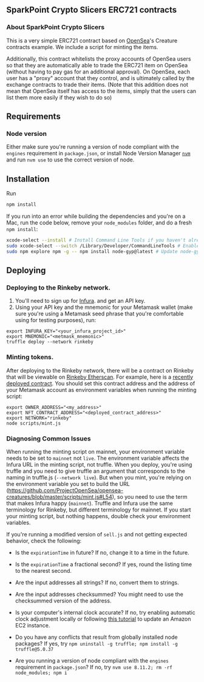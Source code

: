 ## SparkPoint Crypto Slicers ERC721 contracts

### About SparkPoint Crypto Slicers

This is a very simple ERC721 contract based on [OpenSea](https://opensea.io)'s Creature contracts example. We include a script for minting the items.

Additionally, this contract whitelists the proxy accounts of OpenSea users so that they are automatically able to trade the ERC721 item on OpenSea (without having to pay gas for an additional approval). On OpenSea, each user has a "proxy" account that they control, and is ultimately called by the exchange contracts to trade their items. (Note that this addition does not mean that OpenSea itself has access to the items, simply that the users can list them more easily if they wish to do so)

## Requirements

### Node version

Either make sure you're running a version of node compliant with the `engines` requirement in `package.json`, or install Node Version Manager [`nvm`](https://github.com/creationix/nvm) and run `nvm use` to use the correct version of node.

## Installation

Run
```bash
npm install
```

If you run into an error while building the dependencies and you're on a Mac, run the code below, remove your `node_modules` folder, and do a fresh `npm install`:

```bash
xcode-select --install # Install Command Line Tools if you haven't already.
sudo xcode-select --switch /Library/Developer/CommandLineTools # Enable command line tools
sudo npm explore npm -g -- npm install node-gyp@latest # Update node-gyp
```

## Deploying

### Deploying to the Rinkeby network.

1. You'll need to sign up for [Infura](https://infura.io). and get an API key.
2. Using your API key and the mnemonic for your Metamask wallet (make sure you're using a Metamask seed phrase that you're comfortable using for testing purposes), run:

```
export INFURA_KEY="<your_infura_project_id>"
export MNEMONIC="<metmask_mnemonic>"
truffle deploy --network rinkeby
```

### Minting tokens.

After deploying to the Rinkeby network, there will be a contract on Rinkeby that will be viewable on [Rinkeby Etherscan](https://rinkeby.etherscan.io). For example, here is a [recently deployed contract](https://rinkeby.etherscan.io/address/0xeba05c5521a3b81e23d15ae9b2d07524bc453561). You should set this contract address and the address of your Metamask account as environment variables when running the minting script:

```
export OWNER_ADDRESS="<my_address>"
export NFT_CONTRACT_ADDRESS="<deployed_contract_address>"
export NETWORK="rinkeby"
node scripts/mint.js
```

### Diagnosing Common Issues

When running the minting script on mainnet, your environment variable needs to be set to `mainnet` not `live`.  The environment variable affects the Infura URL in the minting script, not truffle. When you deploy, you're using truffle and you need to give truffle an argument that corresponds to the naming in truffle.js (`--network live`).  But when you mint, you're relying on the environment variable you set to build the URL (https://github.com/ProjectOpenSea/opensea-creatures/blob/master/scripts/mint.js#L54), so you need to use the term that makes Infura happy (`mainnet`).  Truffle and Infura use the same terminology for Rinkeby, but different terminology for mainnet.  If you start your minting script, but nothing happens, double check your environment variables.

If you're running a modified version of `sell.js` and not getting expected behavior, check the following:

* Is the `expirationTime` in future?  If no, change it to a time in the future.

* Is the `expirationTime` a fractional second?  If yes, round the listing time to the nearest second.

* Are the input addresses all strings? If no, convert them to strings.

* Are the input addresses checksummed?  You might need to use the checksummed version of the address.

* Is your computer's internal clock accurate? If no, try enabling automatic clock adjustment locally or following [this tutorial](https://docs.aws.amazon.com/AWSEC2/latest/UserGuide/set-time.html) to update an Amazon EC2 instance.

* Do you have any conflicts that result from globally installed node packages?  If yes, try `npm uninstall -g truffle; npm install -g truffle@5.0.37`

* Are you running a version of node compliant with the `engines` requirement in `package.json`?  If no, try `nvm use 8.11.2; rm -rf node_modules; npm i`